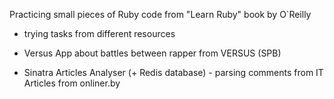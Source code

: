 Practicing small pieces of Ruby code from "Learn Ruby" book by O`Reilly 

+ trying tasks from different resources

+ Versus App about battles between rapper from VERSUS (SPB)

+ Sinatra Articles Analyser (+ Redis database) - parsing comments from IT Articles from onliner.by